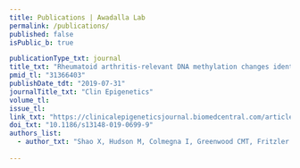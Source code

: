 ```yaml
---
title: Publications | Awadalla Lab
permalink: /publications/
published: false
isPublic_b: true

publicationType_txt: journal
title_txt: "Rheumatoid arthritis-relevant DNA methylation changes identified in ACPA-positive asymptomatic individuals using methylome capture sequencing."
pmid_tl: "31366403"
publishDate_tdt: "2019-07-31"
journalTitle_txt: "Clin Epigenetics"
volume_tl: 
issue_tl:
link_txt: "https://clinicalepigeneticsjournal.biomedcentral.com/articles/10.1186/s13148-019-0699-9"
doi_txt: "10.1186/s13148-019-0699-9"
authors_list: 
  - author_txt: "Shao X, Hudson M, Colmegna I, Greenwood CMT, Fritzler MJ, Awadalla P, Pastinen T, Bernatsky S"
 
---
```


